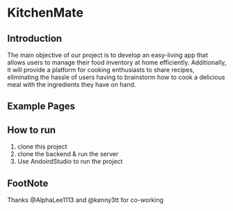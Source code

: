 # KitchenMate

## Introduction

The main objective of our project is to develop an easy-living app that allows users to manage their food inventory at home efficiently. Additionally, it will provide a platform for cooking enthusiasts to share recipes, eliminating the hassle of users having to brainstorm how to cook a delicious meal with the ingredients they have on hand. 

## Example Pages

## How to run
  1. clone this project
  2. clone the backend & run the server
  3. Use AndoirdStudio to run the project

## FootNote
Thanks @AlphaLee1113 and @kenny3tt for co-working
